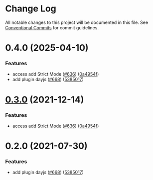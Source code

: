 # Change Log

All notable changes to this project will be documented in this file. See [Conventional Commits](https://conventionalcommits.org) for commit guidelines.

# 0.4.0 (2025-04-10)

### Features

- access add Strict Mode ([#636](https://github.com/umijs/plugins/issues/636)) ([0a4954f](https://github.com/umijs/plugins/commit/0a4954f86c09d39735b30cc303889ee1a67020b2))
- add plugin dayjs ([#668](https://github.com/umijs/plugins/issues/668)) ([5385017](https://github.com/umijs/plugins/commit/53850174490503736b9540da1268fabcbf4ef75b))

# [0.3.0](https://github.com/umijs/plugins/compare/@umijs/plugin-antd-dayjs@0.2.0...@umijs/plugin-antd-dayjs@0.3.0) (2021-12-14)

### Features

- access add Strict Mode ([#636](https://github.com/umijs/plugins/issues/636)) ([0a4954f](https://github.com/umijs/plugins/commit/0a4954f86c09d39735b30cc303889ee1a67020b2))

# 0.2.0 (2021-07-30)

### Features

- add plugin dayjs ([#668](https://github.com/umijs/plugins/issues/668)) ([5385017](https://github.com/umijs/plugins/commit/53850174490503736b9540da1268fabcbf4ef75b))
